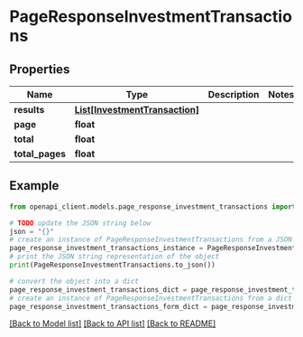 # PageResponseInvestmentTransactions



## Properties

Name | Type | Description | Notes
------------ | ------------- | ------------- | -------------
**results** | [**List[InvestmentTransaction]**](InvestmentTransaction.md) |  | 
**page** | **float** |  | 
**total** | **float** |  | 
**total_pages** | **float** |  | 

## Example

```python
from openapi_client.models.page_response_investment_transactions import PageResponseInvestmentTransactions

# TODO update the JSON string below
json = "{}"
# create an instance of PageResponseInvestmentTransactions from a JSON string
page_response_investment_transactions_instance = PageResponseInvestmentTransactions.from_json(json)
# print the JSON string representation of the object
print(PageResponseInvestmentTransactions.to_json())

# convert the object into a dict
page_response_investment_transactions_dict = page_response_investment_transactions_instance.to_dict()
# create an instance of PageResponseInvestmentTransactions from a dict
page_response_investment_transactions_form_dict = page_response_investment_transactions.from_dict(page_response_investment_transactions_dict)
```
[[Back to Model list]](../README.md#documentation-for-models) [[Back to API list]](../README.md#documentation-for-api-endpoints) [[Back to README]](../README.md)


